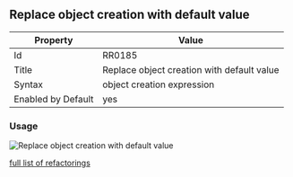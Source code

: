 ## Replace object creation with default value

Property | Value
--- | --- 
Id | RR0185
Title | Replace object creation with default value
Syntax | object creation expression
Enabled by Default | yes

### Usage

![Replace object creation with default value](../../images/refactorings/ReplaceObjectCreationWithDefaultValue.png)

[full list of refactorings](Refactorings.md)
